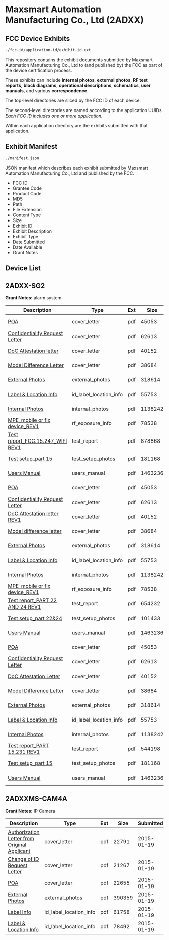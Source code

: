 # Maxsmart Automation Manufacturing Co., Ltd (2ADXX)
## FCC Device Exhibits

```
./fcc-id/application-id/exhibit-id.ext
```

This repository contains the exhibit documents submitted by Maxsmart Automation Manufacturing Co., Ltd to (and published by) the FCC as part of the device certification process.

These exhibits can include **internal photos**, **external photos**, **RF test reports**, **block diagrams**, **operational descriptions**, **schematics**, **user manuals**, and various **correspondence**.

The top-level directories are sliced by the FCC ID of each device.

The second-level directories are named according to the application UUIDs. *Each FCC ID includes one or more application.*

Within each application directory are the exhibits submitted with that application. 

## Exhibit Manifest

```
./manifest.json
```

JSON manifest which describes each exhibit submitted by Maxsmart Automation Manufacturing Co., Ltd and published by the FCC.

- FCC ID
- Grantee Code
- Product Code
- MD5
- Path
- File Extension
- Content Type
- Size
- Exhibit ID
- Exhibit Description
- Exhibit Type
- Date Submitted
- Date Available
- Grant Notes

## Device List
## 2ADXX-SG2
**Grant Notes:** alarm system

| Description | Type | Ext | Size | Submitted | Available |
| ----------- | ---- | --- | ---- | --------- | --------- |
| [POA](2ADXX-SG2/8413b3ed858699f2cd867ad6a35b5583/2562686.pdf) | cover_letter | pdf | 45053 | 2015-03-22 | 2015-03-23 |
| [Confidentiality Request Letter](2ADXX-SG2/8413b3ed858699f2cd867ad6a35b5583/2562687.pdf) | cover_letter | pdf | 62613 | 2015-03-22 | 2015-03-23 |
| [DoC Attestation letter](2ADXX-SG2/8413b3ed858699f2cd867ad6a35b5583/2562688.pdf) | cover_letter | pdf | 40152 | 2015-03-22 | 2015-03-23 |
| [Model Difference Letter](2ADXX-SG2/8413b3ed858699f2cd867ad6a35b5583/2562689.pdf) | cover_letter | pdf | 38684 | 2015-03-22 | 2015-03-23 |
| [External Photos](2ADXX-SG2/8413b3ed858699f2cd867ad6a35b5583/2562697.pdf) | external_photos | pdf | 318614 | 2015-03-22 | 2015-03-23 |
| [Label & Location Info](2ADXX-SG2/8413b3ed858699f2cd867ad6a35b5583/2562699.pdf) | id_label_location_info | pdf | 55753 | 2015-03-22 | 2015-03-23 |
| [Internal Photos](2ADXX-SG2/8413b3ed858699f2cd867ad6a35b5583/2562698.pdf) | internal_photos | pdf | 1138242 | 2015-03-22 | 2015-03-23 |
| [MPE_mobile or fix  device_REV1](2ADXX-SG2/8413b3ed858699f2cd867ad6a35b5583/2562710.pdf) | rf_exposure_info | pdf | 78538 | 2015-03-22 | 2015-03-23 |
| [Test report_FCC.15.247_WIFI REV1](2ADXX-SG2/8413b3ed858699f2cd867ad6a35b5583/2562711.pdf) | test_report | pdf | 878868 | 2015-03-22 | 2015-03-23 |
| [Test setup_part 15](2ADXX-SG2/8413b3ed858699f2cd867ad6a35b5583/2562696.pdf) | test_setup_photos | pdf | 181168 | 2015-03-22 | 2015-03-23 |
| [Users Manual](2ADXX-SG2/8413b3ed858699f2cd867ad6a35b5583/2562700.pdf) | users_manual | pdf | 1463236 | 2015-03-22 | 2015-03-23 |
| [POA](2ADXX-SG2/fb584d1eda6c287cd55a118cfa847b32/2562686.pdf) | cover_letter | pdf | 45053 | 2015-03-23 | 2015-03-23 |
| [Confidentiality Request Letter](2ADXX-SG2/fb584d1eda6c287cd55a118cfa847b32/2562687.pdf) | cover_letter | pdf | 62613 | 2015-03-23 | 2015-03-23 |
| [DoC Attestation letter REV1](2ADXX-SG2/fb584d1eda6c287cd55a118cfa847b32/2562688.pdf) | cover_letter | pdf | 40152 | 2015-03-23 | 2015-03-23 |
| [Model difference letter](2ADXX-SG2/fb584d1eda6c287cd55a118cfa847b32/2562689.pdf) | cover_letter | pdf | 38684 | 2015-03-23 | 2015-03-23 |
| [External Photos](2ADXX-SG2/fb584d1eda6c287cd55a118cfa847b32/2562697.pdf) | external_photos | pdf | 318614 | 2015-03-23 | 2015-03-23 |
| [Label & Location Info](2ADXX-SG2/fb584d1eda6c287cd55a118cfa847b32/2562699.pdf) | id_label_location_info | pdf | 55753 | 2015-03-23 | 2015-03-23 |
| [Internal Photos](2ADXX-SG2/fb584d1eda6c287cd55a118cfa847b32/2562698.pdf) | internal_photos | pdf | 1138242 | 2015-03-23 | 2015-03-23 |
| [MPE_mobile or fix  device_REV1](2ADXX-SG2/fb584d1eda6c287cd55a118cfa847b32/2562710.pdf) | rf_exposure_info | pdf | 78538 | 2015-03-23 | 2015-03-23 |
| [Test report_PART 22 AND 24 REV1](2ADXX-SG2/fb584d1eda6c287cd55a118cfa847b32/2562740.pdf) | test_report | pdf | 654232 | 2015-03-23 | 2015-03-23 |
| [Test setup_part 22&24](2ADXX-SG2/fb584d1eda6c287cd55a118cfa847b32/2562741.pdf) | test_setup_photos | pdf | 101433 | 2015-03-23 | 2015-03-23 |
| [Users Manual](2ADXX-SG2/fb584d1eda6c287cd55a118cfa847b32/2562700.pdf) | users_manual | pdf | 1463236 | 2015-03-23 | 2015-03-23 |
| [POA](2ADXX-SG2/ebca0e15606d9021c56d19520b109c38/2562686.pdf) | cover_letter | pdf | 45053 | 2015-03-22 | 2015-03-23 |
| [Confidentiality Request Letter](2ADXX-SG2/ebca0e15606d9021c56d19520b109c38/2562687.pdf) | cover_letter | pdf | 62613 | 2015-03-22 | 2015-03-23 |
| [DoC Attestation Letter](2ADXX-SG2/ebca0e15606d9021c56d19520b109c38/2562688.pdf) | cover_letter | pdf | 40152 | 2015-03-22 | 2015-03-23 |
| [Model Difference Letter](2ADXX-SG2/ebca0e15606d9021c56d19520b109c38/2562689.pdf) | cover_letter | pdf | 38684 | 2015-03-22 | 2015-03-23 |
| [External Photos](2ADXX-SG2/ebca0e15606d9021c56d19520b109c38/2562697.pdf) | external_photos | pdf | 318614 | 2015-03-22 | 2015-03-23 |
| [Label & Location Info](2ADXX-SG2/ebca0e15606d9021c56d19520b109c38/2562699.pdf) | id_label_location_info | pdf | 55753 | 2015-03-22 | 2015-03-23 |
| [Internal Photos](2ADXX-SG2/ebca0e15606d9021c56d19520b109c38/2562698.pdf) | internal_photos | pdf | 1138242 | 2015-03-22 | 2015-03-23 |
| [Test report_PART 15.231 REV1](2ADXX-SG2/ebca0e15606d9021c56d19520b109c38/2562695.pdf) | test_report | pdf | 544198 | 2015-03-22 | 2015-03-23 |
| [Test setup_part 15](2ADXX-SG2/ebca0e15606d9021c56d19520b109c38/2562696.pdf) | test_setup_photos | pdf | 181168 | 2015-03-22 | 2015-03-23 |
| [Users Manual](2ADXX-SG2/ebca0e15606d9021c56d19520b109c38/2562700.pdf) | users_manual | pdf | 1463236 | 2015-03-22 | 2015-03-23 |
## 2ADXXMS-CAM4A
**Grant Notes:** IP Camera

| Description | Type | Ext | Size | Submitted | Available |
| ----------- | ---- | --- | ---- | --------- | --------- |
| [Authorization Letter from Original Applicant](2ADXXMS-CAM4A/51896f6182ad932949c37cb959e98f84/2506770.pdf) | cover_letter | pdf | 22791 | 2015-01-19 | 2015-01-20 |
| [Change of ID Request Letter](2ADXXMS-CAM4A/51896f6182ad932949c37cb959e98f84/2506771.pdf) | cover_letter | pdf | 21267 | 2015-01-19 | 2015-01-20 |
| [POA](2ADXXMS-CAM4A/51896f6182ad932949c37cb959e98f84/2506769.pdf) | cover_letter | pdf | 22655 | 2015-01-19 | 2015-01-20 |
| [External Photos](2ADXXMS-CAM4A/51896f6182ad932949c37cb959e98f84/2506772.pdf) | external_photos | pdf | 390359 | 2015-01-19 | 2015-01-20 |
| [Label Info](2ADXXMS-CAM4A/51896f6182ad932949c37cb959e98f84/2506773.pdf) | id_label_location_info | pdf | 61758 | 2015-01-19 | 2015-01-20 |
| [Label & Location Info](2ADXXMS-CAM4A/51896f6182ad932949c37cb959e98f84/2506774.pdf) | id_label_location_info | pdf | 78492 | 2015-01-19 | 2015-01-20 |
